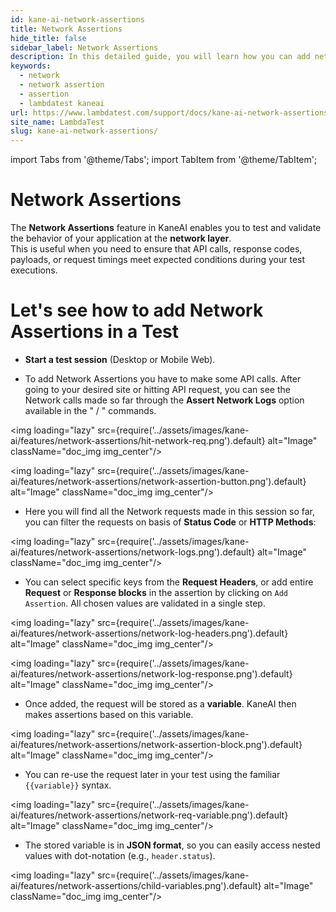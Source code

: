 ```yaml
---
id: kane-ai-network-assertions
title: Network Assertions
hide_title: false
sidebar_label: Network Assertions
description: In this detailed guide, you will learn how you can add network assertions in your tests.
keywords:
  - network
  - network assertion
  - assertion
  - lambdatest kaneai
url: https://www.lambdatest.com/support/docs/kane-ai-network-assertions
site_name: LambdaTest
slug: kane-ai-network-assertions/
---
```


import Tabs from '@theme/Tabs';
import TabItem from '@theme/TabItem';

<script type="application/ld+json"
      dangerouslySetInnerHTML={{ __html: JSON.stringify({
       "@context": "https://schema.org",
        "@type": "BreadcrumbList",
        "itemListElement": [{
          "@type": "ListItem",
          "position": 1,
          "name": "Home",
          "item": "https://www.lambdatest.com"
        },{
          "@type": "ListItem",
          "position": 2,
          "name": "Support",
          "item": "https://www.lambdatest.com/support/docs/"
        },{
          "@type": "ListItem",
          "position": 3,
          "name": "ANetwork Assertions",
          "item": "https://www.lambdatest.com/support/docs/kane-ai-network-assertions"
        }]
      })
    }}
></script>
# Network Assertions
The **Network Assertions** feature in KaneAI enables you to test and validate the behavior of your application at the **network layer**.  
This is useful when you need to ensure that API calls, response codes, payloads, or request timings meet expected conditions during your test executions.  

# Let's see how to add Network Assertions in a Test

- **Start a test session** (Desktop or Mobile Web). 

- To add Network Assertions you have to make some API calls. After going to your desired site or hitting API request, you can see the Network calls made so far through the **Assert Network Logs** option available in the " / " commands. 

<img loading="lazy" src={require('../assets/images/kane-ai/features/network-assertions/hit-network-req.png').default} alt="Image" className="doc_img img_center"/>

<img loading="lazy" src={require('../assets/images/kane-ai/features/network-assertions/network-assertion-button.png').default} alt="Image" className="doc_img img_center"/>

- Here you will find all the Network requests made in this session so far, you can filter the requests on basis of **Status Code** or **HTTP Methods**:

<img loading="lazy" src={require('../assets/images/kane-ai/features/network-assertions/network-logs.png').default} alt="Image" className="doc_img img_center"/>

- You can select specific keys from the **Request Headers**, or add entire **Request** or **Response blocks** in the assertion by clicking on `Add Assertion`. All chosen values are validated in a single step.  

<img loading="lazy" src={require('../assets/images/kane-ai/features/network-assertions/network-log-headers.png').default} alt="Image" className="doc_img img_center"/>

<img loading="lazy" src={require('../assets/images/kane-ai/features/network-assertions/network-log-response.png').default} alt="Image" className="doc_img img_center"/>

- Once added, the request will be stored as a **variable**. KaneAI then makes assertions based on this variable. 

<img loading="lazy" src={require('../assets/images/kane-ai/features/network-assertions/network-assertion-block.png').default} alt="Image" className="doc_img img_center"/>

- You can re-use the request later in your test using the familiar `{{variable}}` syntax.  

<img loading="lazy" src={require('../assets/images/kane-ai/features/network-assertions/network-req-variable.png').default} alt="Image" className="doc_img img_center"/>

- The stored variable is in **JSON format**, so you can easily access nested values with dot-notation (e.g., `header.status`).  

<img loading="lazy" src={require('../assets/images/kane-ai/features/network-assertions/child-variables.png').default} alt="Image" className="doc_img img_center"/>